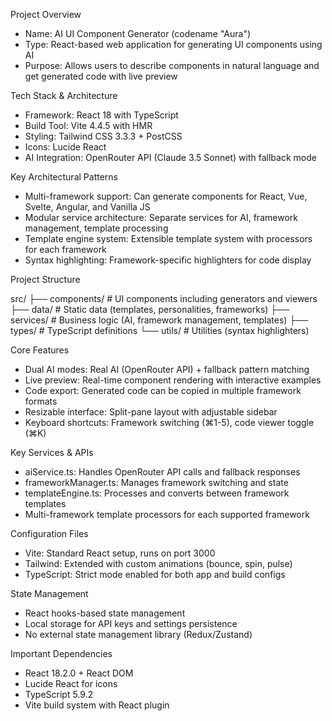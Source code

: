  Project Overview

  - Name: AI UI Component Generator (codename "Aura")
  - Type: React-based web application for generating UI components using AI
  - Purpose: Allows users to describe components in natural language and get generated code with live preview

  Tech Stack & Architecture

  - Framework: React 18 with TypeScript
  - Build Tool: Vite 4.4.5 with HMR
  - Styling: Tailwind CSS 3.3.3 + PostCSS
  - Icons: Lucide React
  - AI Integration: OpenRouter API (Claude 3.5 Sonnet) with fallback mode

  Key Architectural Patterns

  - Multi-framework support: Can generate components for React, Vue, Svelte, Angular, and Vanilla JS
  - Modular service architecture: Separate services for AI, framework management, template processing
  - Template engine system: Extensible template system with processors for each framework
  - Syntax highlighting: Framework-specific highlighters for code display

  Project Structure

  src/
  ├── components/          # UI components including generators and viewers
  ├── data/               # Static data (templates, personalities, frameworks)
  ├── services/           # Business logic (AI, framework management, templates)
  ├── types/              # TypeScript definitions
  └── utils/              # Utilities (syntax highlighters)

  Core Features

  - Dual AI modes: Real AI (OpenRouter API) + fallback pattern matching
  - Live preview: Real-time component rendering with interactive examples
  - Code export: Generated code can be copied in multiple framework formats
  - Resizable interface: Split-pane layout with adjustable sidebar
  - Keyboard shortcuts: Framework switching (⌘1-5), code viewer toggle (⌘K)

  Key Services & APIs

  - aiService.ts: Handles OpenRouter API calls and fallback responses
  - frameworkManager.ts: Manages framework switching and state
  - templateEngine.ts: Processes and converts between framework templates
  - Multi-framework template processors for each supported framework

  Configuration Files

  - Vite: Standard React setup, runs on port 3000
  - Tailwind: Extended with custom animations (bounce, spin, pulse)
  - TypeScript: Strict mode enabled for both app and build configs

  State Management

  - React hooks-based state management
  - Local storage for API keys and settings persistence
  - No external state management library (Redux/Zustand)

  Important Dependencies

  - React 18.2.0 + React DOM
  - Lucide React for icons
  - TypeScript 5.9.2
  - Vite build system with React plugin

